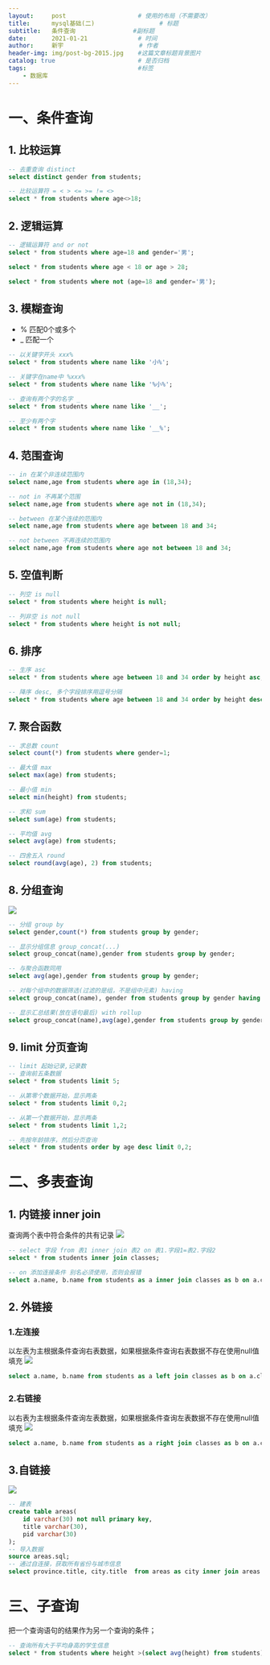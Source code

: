 ```yaml
---
layout:     post                    # 使用的布局（不需要改）
title:      mysql基础(二)    				# 标题 		  
subtitle:   条件查询		 		#副标题
date:       2021-01-21              # 时间
author:     新宇                     # 作者
header-img: img/post-bg-2015.jpg    #这篇文章标题背景图片
catalog: true                       # 是否归档
tags:                               #标签
    - 数据库
---
```

# 一、条件查询
## 1. 比较运算
```sql
-- 去重查询 distinct
select distinct gender from students;

-- 比较运算符 = < > <= >= != <> 
select * from students where age<>18;

```

## 2. 逻辑运算
```sql
-- 逻辑运算符 and or not
select * from students where age=18 and gender='男';

select * from students where age < 18 or age > 28;

select * from students where not (age=18 and gender='男');
```

## 3. 模糊查询
- % 匹配0个或多个
- \_ 匹配一个

```sql
-- 以关键字开头 xxx%
select * from students where name like '小%';

-- 关键字在name中 %xxx%
select * from students where name like '%小%';

-- 查询有两个字的名字 _
select * from students where name like '__';

-- 至少有两个字
select * from students where name like '__%';

```

## 4. 范围查询
```sql
-- in 在某个非连续范围内
select name,age from students where age in (18,34);

-- not in 不再某个范围
select name,age from students where age not in (18,34);

-- between 在某个连续的范围内
select name,age from students where age between 18 and 34;

-- not between 不再连续的范围内
select name,age from students where age not between 18 and 34;


```

## 5. 空值判断
```sql
-- 列空 is null
select * from students where height is null;

-- 列非空 is not null
select * from students where height is not null;
```

## 6. 排序
```sql
-- 生序 asc
select * from students where age between 18 and 34 order by height asc;

-- 降序 desc, 多个字段排序用逗号分隔
select * from students where age between 18 and 34 order by height desc, age desc;
```

## 7. 聚合函数
```sql
-- 求总数 count
select count(*) from students where gender=1;

-- 最大值 max
select max(age) from students;

-- 最小值 min
select min(height) from students;

-- 求和 sum
select sum(age) from students;

-- 平均值 avg
select avg(age) from students;

-- 四舍五入 round
select round(avg(age), 2) from students;
```

## 8. 分组查询
![](https://tva1.sinaimg.cn/large/008eGmZEly1gmv5vyq165j315c0egq94.jpg)
```sql
-- 分组 group by 
select gender,count(*) from students group by gender;

-- 显示分组信息 group_concat(...)
select group_concat(name),gender from students group by gender;

-- 与聚合函数同用
select avg(age),gender from students group by gender;

-- 对每个组中的数据筛选(过滤的是组，不是组中元素) having
select group_concat(name), gender from students group by gender having avg(age) > 30;

-- 显示汇总结果(放在语句最后) with rollup 
select group_concat(name),avg(age),gender from students group by gender with rollup;
```

## 9. limit 分页查询
```sql
-- limit 起始记录,记录数
-- 查询前五条数据
select * from students limit 5;

-- 从第零个数据开始，显示两条
select * from students limit 0,2;

-- 从第一个数据开始，显示两条
select * from students limit 1,2;

-- 先按年龄排序，然后分页查询
select * from students order by age desc limit 0,2;
```

# 二、多表查询

## 1. 内链接 inner join
查询两个表中符合条件的共有记录
![](https://tva1.sinaimg.cn/large/008eGmZEly1gmvbp0h1z7j30sg0csmzp.jpg)
```sql
-- select 字段 from 表1 inner join 表2 on 表1.字段1=表2.字段2
select * from students inner join classes;

-- on 添加连接条件 别名必须使用，否则会报错
select a.name, b.name from students as a inner join classes as b on a.cls_id=b.id;
```
## 2. 外链接
### 1.左连接
以左表为主根据条件查询右表数据，如果根据条件查询右表数据不存在使用null值填充
![](https://tva1.sinaimg.cn/large/008eGmZEly1gmvcj0wisoj30oy090aaz.jpg)
```sql
select a.name, b.name from students as a left join classes as b on a.cls_id=b.id;
```
### 2.右链接
以右表为主根据条件查询左表数据，如果根据条件查询左表数据不存在使用null值填充
![](https://tva1.sinaimg.cn/large/008eGmZEly1gmvcj15cgtj30rm09cab0.jpg)
```sql
select a.name, b.name from students as a right join classes as b on a.cls_id=b.id;
```

## 3.自链接
![](https://tva1.sinaimg.cn/large/008eGmZEly1gmve22ko6pj31di0mudt6.jpg)
```sql
-- 建表
create table areas(
    id varchar(30) not null primary key, 
    title varchar(30), 
    pid varchar(30)
);
-- 导入数据
source areas.sql;
-- 通过自连接，获取所有省份与城市信息
select province.title, city.title  from areas as city inner join areas as province on city.pid = province.id where province.pid is null;
```

# 三、子查询
把一个查询语句的结果作为另一个查询的条件；
```sql
-- 查询所有大于平均身高的学生信息
select * from students where height >(select avg(height) from students);
```

